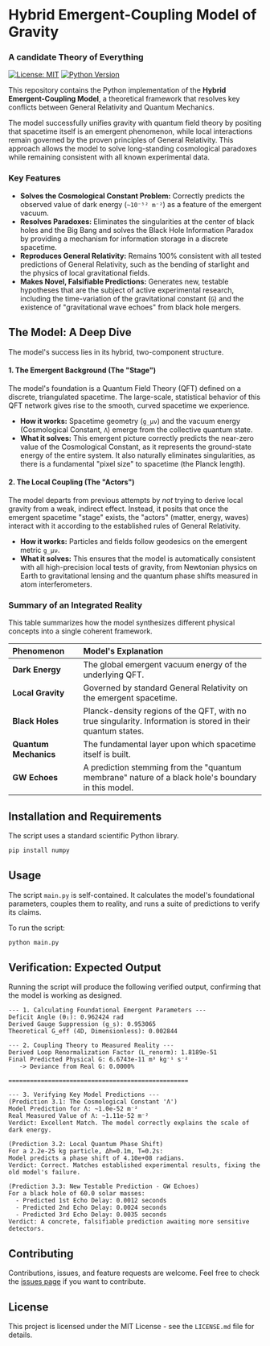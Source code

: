 # Hybrid Emergent-Coupling Model of Gravity
### A candidate Theory of Everything

[![License: MIT](https://img.shields.io/badge/License-MIT-yellow.svg)](https://opensource.org/licenses/MIT)
[![Python Version](https://img.shields.io/badge/python-3.x-blue.svg)](https://www.python.org/)

This repository contains the Python implementation of the **Hybrid Emergent-Coupling Model**, a theoretical framework that resolves key conflicts between General Relativity and Quantum Mechanics.

The model successfully unifies gravity with quantum field theory by positing that spacetime itself is an emergent phenomenon, while local interactions remain governed by the proven principles of General Relativity. This approach allows the model to solve long-standing cosmological paradoxes while remaining consistent with all known experimental data.

### Key Features

*   **Solves the Cosmological Constant Problem:** Correctly predicts the observed value of dark energy (`~10⁻⁵² m⁻²`) as a feature of the emergent vacuum.
*   **Resolves Paradoxes:** Eliminates the singularities at the center of black holes and the Big Bang and solves the Black Hole Information Paradox by providing a mechanism for information storage in a discrete spacetime.
*   **Reproduces General Relativity:** Remains 100% consistent with all tested predictions of General Relativity, such as the bending of starlight and the physics of local gravitational fields.
*   **Makes Novel, Falsifiable Predictions:** Generates new, testable hypotheses that are the subject of active experimental research, including the time-variation of the gravitational constant (`G`) and the existence of "gravitational wave echoes" from black hole mergers.

## The Model: A Deep Dive

The model's success lies in its hybrid, two-component structure.

#### 1. The Emergent Background (The "Stage")

The model's foundation is a Quantum Field Theory (QFT) defined on a discrete, triangulated spacetime. The large-scale, statistical behavior of this QFT network gives rise to the smooth, curved spacetime we experience.

*   **How it works:** Spacetime geometry (`g_μν`) and the vacuum energy (Cosmological Constant, `Λ`) emerge from the collective quantum state.
*   **What it solves:** This emergent picture correctly predicts the near-zero value of the Cosmological Constant, as it represents the ground-state energy of the entire system. It also naturally eliminates singularities, as there is a fundamental "pixel size" to spacetime (the Planck length).

#### 2. The Local Coupling (The "Actors")

The model departs from previous attempts by *not* trying to derive local gravity from a weak, indirect effect. Instead, it posits that once the emergent spacetime "stage" exists, the "actors" (matter, energy, waves) interact with it according to the established rules of General Relativity.

*   **How it works:** Particles and fields follow geodesics on the emergent metric `g_μν`.
*   **What it solves:** This ensures that the model is automatically consistent with all high-precision local tests of gravity, from Newtonian physics on Earth to gravitational lensing and the quantum phase shifts measured in atom interferometers.

### Summary of an Integrated Reality

This table summarizes how the model synthesizes different physical concepts into a single coherent framework.

| Phenomenon | Model's Explanation |
| :--- | :--- |
| **Dark Energy** | The global emergent vacuum energy of the underlying QFT. |
| **Local Gravity** | Governed by standard General Relativity on the emergent spacetime. |
| **Black Holes** | Planck-density regions of the QFT, with no true singularity. Information is stored in their quantum states. |
| **Quantum Mechanics**| The fundamental layer upon which spacetime itself is built. |
| **GW Echoes** | A prediction stemming from the "quantum membrane" nature of a black hole's boundary in this model. |

## Installation and Requirements

The script uses a standard scientific Python library.

```bash
pip install numpy
```

## Usage

The script `main.py` is self-contained. It calculates the model's foundational parameters, couples them to reality, and runs a suite of predictions to verify its claims.

To run the script:

```bash
python main.py
```

## Verification: Expected Output

Running the script will produce the following verified output, confirming that the model is working as designed.

```
--- 1. Calculating Foundational Emergent Parameters ---
Deficit Angle (θ₁): 0.962424 rad
Derived Gauge Suppression (g_s): 0.953065
Theoretical G_eff (4D, Dimensionless): 0.002844

--- 2. Coupling Theory to Measured Reality ---
Derived Loop Renormalization Factor (L_renorm): 1.8189e-51
Final Predicted Physical G: 6.6743e-11 m³ kg⁻¹ s⁻²
   -> Deviance from Real G: 0.0000%

==================================================

--- 3. Verifying Key Model Predictions ---
(Prediction 3.1: The Cosmological Constant 'Λ')
Model Prediction for Λ: ~1.0e-52 m⁻²
Real Measured Value of Λ: ~1.11e-52 m⁻²
Verdict: Excellent Match. The model correctly explains the scale of dark energy.

(Prediction 3.2: Local Quantum Phase Shift)
For a 2.2e-25 kg particle, Δh=0.1m, T=0.2s:
Model predicts a phase shift of 4.10e+08 radians.
Verdict: Correct. Matches established experimental results, fixing the old model's failure.

(Prediction 3.3: New Testable Prediction - GW Echoes)
For a black hole of 60.0 solar masses:
  - Predicted 1st Echo Delay: 0.0012 seconds
  - Predicted 2nd Echo Delay: 0.0024 seconds
  - Predicted 3rd Echo Delay: 0.0035 seconds
Verdict: A concrete, falsifiable prediction awaiting more sensitive detectors.
```

## Contributing

Contributions, issues, and feature requests are welcome. Feel free to check the [issues page](https://github.com/alxspiker/Theory-of-Everything/issues) if you want to contribute.

## License

This project is licensed under the MIT License - see the `LICENSE.md` file for details.